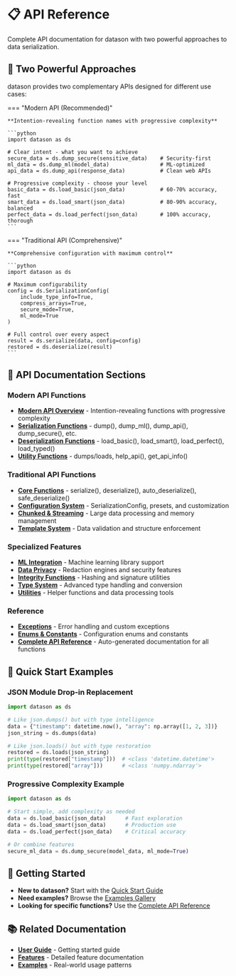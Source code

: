 # 📋 API Reference

Complete API documentation for datason with two powerful approaches to data serialization.

## 🚀 Two Powerful Approaches

datason provides two complementary APIs designed for different use cases:

=== "Modern API (Recommended)"

    **Intention-revealing function names with progressive complexity**

    ```python
    import datason as ds

    # Clear intent - what you want to achieve
    secure_data = ds.dump_secure(sensitive_data)    # Security-first
    ml_data = ds.dump_ml(model_data)                # ML-optimized  
    api_data = ds.dump_api(response_data)           # Clean web APIs

    # Progressive complexity - choose your level
    basic_data = ds.load_basic(json_data)           # 60-70% accuracy, fast
    smart_data = ds.load_smart(json_data)           # 80-90% accuracy, balanced
    perfect_data = ds.load_perfect(json_data)       # 100% accuracy, thorough
    ```

=== "Traditional API (Comprehensive)"

    **Comprehensive configuration with maximum control**

    ```python
    import datason as ds

    # Maximum configurability
    config = ds.SerializationConfig(
        include_type_info=True,
        compress_arrays=True,
        secure_mode=True,
        ml_mode=True
    )

    # Full control over every aspect
    result = ds.serialize(data, config=config)
    restored = ds.deserialize(result)
    ```

## 📖 API Documentation Sections

### Modern API Functions
- **[Modern API Overview](modern-api.md)** - Intention-revealing functions with progressive complexity
- **[Serialization Functions](modern-serialization.md)** - dump(), dump_ml(), dump_api(), dump_secure(), etc.
- **[Deserialization Functions](modern-deserialization.md)** - load_basic(), load_smart(), load_perfect(), load_typed()
- **[Utility Functions](modern-utilities.md)** - dumps/loads, help_api(), get_api_info()

### Traditional API Functions  
- **[Core Functions](core-functions.md)** - serialize(), deserialize(), auto_deserialize(), safe_deserialize()
- **[Configuration System](configuration.md)** - SerializationConfig, presets, and customization
- **[Chunked & Streaming](chunked-streaming.md)** - Large data processing and memory management
- **[Template System](template-system.md)** - Data validation and structure enforcement

### Specialized Features
- **[ML Integration](ml-integration.md)** - Machine learning library support
- **[Data Privacy](data-privacy.md)** - Redaction engines and security features
- **[Integrity Functions](integrity.md)** - Hashing and signature utilities
- **[Type System](type-system.md)** - Advanced type handling and conversion
- **[Utilities](utilities.md)** - Helper functions and data processing tools

### Reference
- **[Exceptions](exceptions.md)** - Error handling and custom exceptions
- **[Enums & Constants](enums-constants.md)** - Configuration enums and constants
- **[Complete API Reference](complete-reference.md)** - Auto-generated documentation for all functions

## 🎯 Quick Start Examples

### JSON Module Drop-in Replacement

```python
import datason as ds

# Like json.dumps() but with type intelligence
data = {"timestamp": datetime.now(), "array": np.array([1, 2, 3])}
json_string = ds.dumps(data)

# Like json.loads() but with type restoration  
restored = ds.loads(json_string)
print(type(restored["timestamp"]))  # <class 'datetime.datetime'>
print(type(restored["array"]))      # <class 'numpy.ndarray'>
```

### Progressive Complexity Example

```python
import datason as ds

# Start simple, add complexity as needed
data = ds.load_basic(json_data)      # Fast exploration
data = ds.load_smart(json_data)      # Production use
data = ds.load_perfect(json_data)    # Critical accuracy

# Or combine features
secure_ml_data = ds.dump_secure(model_data, ml_mode=True)
```

## 🔗 Getting Started

- **New to datason?** Start with the [Quick Start Guide](../user-guide/quick-start.md)
- **Need examples?** Browse the [Examples Gallery](../user-guide/examples/index.md)
- **Looking for specific functions?** Use the [Complete API Reference](complete-reference.md)

## 📚 Related Documentation

- **[User Guide](../user-guide/quick-start.md)** - Getting started guide
- **[Features](../features/configuration/index.md)** - Detailed feature documentation  
- **[Examples](../user-guide/examples/index.md)** - Real-world usage patterns
